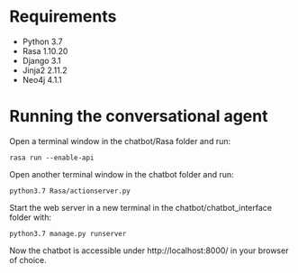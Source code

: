 # Requirements

- Python 3.7
- Rasa 1.10.20
- Django 3.1
- Jinja2 2.11.2
- Neo4j 4.1.1

# Running the conversational agent

Open a terminal window in the chatbot/Rasa folder and run:
```
rasa run --enable-api
```


Open another terminal window in the chatbot folder and run:
```
python3.7 Rasa/actionserver.py
```


Start the web server in a new terminal in the chatbot/chatbot_interface folder with:
```
python3.7 manage.py runserver
```

Now the chatbot is accessible under http://localhost:8000/ in your browser of choice.
